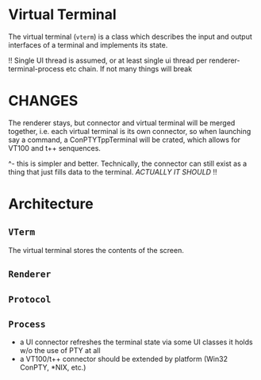 # Virtual Terminal

The virtual terminal (`vterm`) is a class which describes the input and output interfaces of a terminal and implements its state.

!! Single UI thread is assumed, or at least single ui thread per renderer-terminal-process etc chain. If not many things will break

# CHANGES

The renderer stays, but connector and virtual terminal will be merged together, i.e. each virtual terminal is its own connector, so when launching say a command, a ConPTYTppTerminal will be crated, which allows for VT100 and t++ senquences. 

^- this is simpler and better. Technically, the connector can still exist as a thing that just fills data to the terminal. *ACTUALLY IT SHOULD* !!

# Architecture

## `VTerm`

The virtual terminal stores the contents of the screen. 

## `Renderer`

## `Protocol`

## `Process`

- a UI connector refreshes the terminal state via some UI classes it holds w/o the use of PTY at all
- a VT100/t++ connector should be extended by platform (Win32 ConPTY, *NIX, etc.)